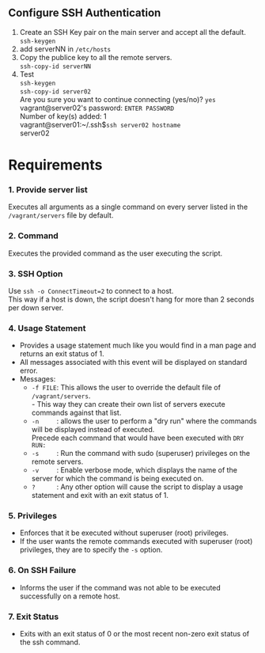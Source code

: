 ## Configure SSH Authentication
1. Create an SSH Key pair on the main server and accept all the default.</br>
`ssh-keygen` 
2. add serverNN in `/etc/hosts` 
3. Copy the publice key to all the remote servers. </br>
`ssh-copy-id serverNN`
4. Test</br>
`ssh-keygen` </br>
`ssh-copy-id server02`</br>
Are you sure you want to continue connecting (yes/no)? `yes` </br>
vagrant@server02's password: `ENTER PASSWORD` </br>
Number of key(s) added: 1</br>
vagrant@server01:~/.ssh$`ssh server02 hostname`</br>
server02</br>

# Requirements
### 1. Provide server list
Executes all arguments as a single command on every server listed in the `/vagrant/servers` file by default.

### 2. Command
Executes the provided command as the user executing the script.

### 3. SSH Option
Use `ssh -o ConnectTimeout=2` to connect to a host. </br>
This way if a host is down, the script doesn't hang for more than 2 seconds per down server.

### 4. Usage Statement
* Provides a usage statement much like you would find in a man page and returns an exit status of 1. 
* All messages associated with this event will be displayed on standard error.
* Messages:
  * `-f FILE`: This allows the user to override the default file of `/vagrant/servers`. </br>
             - This way they can create their own list of servers execute commands against that list.
  * `-n     `: allows the user to perform a "dry run" where the commands will be displayed instead of executed.  </br>
              Precede each command that would have been executed with `DRY RUN:`
  * `-s     `: Run the command with sudo (superuser) privileges on the remote servers.    
  * `-v     `: Enable verbose mode, which displays the name of the server for which the command is being executed on.
  * `?      `: Any other option will cause the script to display a usage statement and exit with an exit status of 1.

### 5. Privileges
* Enforces that it be executed without superuser (root) privileges. 
* If the user wants the remote commands executed with superuser (root) privileges, they are to specify the `-s` option.

### 6. On SSH Failure
* Informs the user if the command was not able to be executed successfully on a remote host.

### 7. Exit Status
* Exits with an exit status of 0 or the most recent non-zero exit status of the ssh command.
